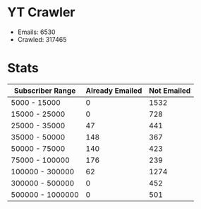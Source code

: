 # YT Crawler
- Emails: 6530
- Crawled: 317465

# Stats
| Subscriber Range  | Already Emailed | Not Emailed |
|-------|-------|-------|
| 5000 - 15000 | 0 | 1532 |
| 15000 - 25000 | 0 | 728 |
| 25000 - 35000 | 47 | 441 |
| 35000 - 50000 | 148 | 367 |
| 50000 - 75000 | 140 | 423 |
| 75000 - 100000 | 176 | 239 |
| 100000 - 300000 | 62 | 1274 |
| 300000 - 500000 | 0 | 452 |
| 500000 - 1000000 | 0 | 501 |
